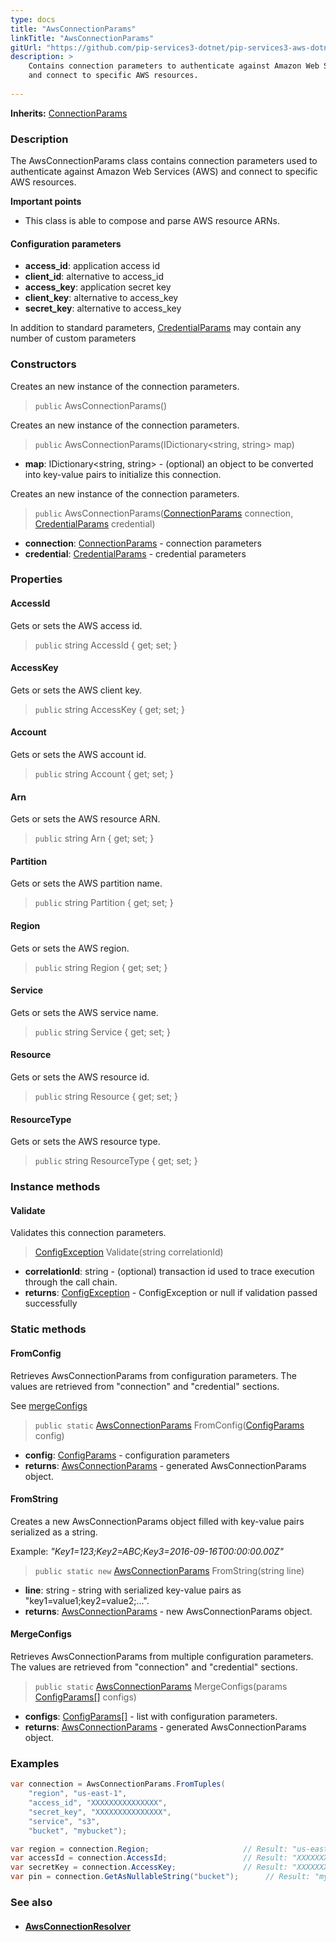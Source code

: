 ```yaml
---
type: docs
title: "AwsConnectionParams"
linkTitle: "AwsConnectionParams"
gitUrl: "https://github.com/pip-services3-dotnet/pip-services3-aws-dotnet"
description: >
    Contains connection parameters to authenticate against Amazon Web Services (AWS)
    and connect to specific AWS resources.
 
---
```


**Inherits:** [ConnectionParams](../../../components/connect/connection_params)

### Description
The AwsConnectionParams class contains connection parameters used to authenticate against Amazon Web Services (AWS) and connect to specific AWS resources.

**Important points**

- This class is able to compose and parse AWS resource ARNs.


#### Configuration parameters

- **access_id**: application access id
- **client_id**: alternative to access_id
- **access_key**: application secret key
- **client_key**: alternative to access_key
- **secret_key**: alternative to access_key

In addition to standard parameters, [CredentialParams](../../../components/auth/credential_params) may contain any number of custom parameters

### Constructors

Creates an new instance of the connection parameters.
> `public` AwsConnectionParams()


Creates an new instance of the connection parameters.

> `public` AwsConnectionParams(IDictionary\<string, string\> map)

- **map**: IDictionary\<string, string\> - (optional) an object to be converted into key-value pairs to initialize this connection.

Creates an new instance of the connection parameters.

> `public` AwsConnectionParams([ConnectionParams](../../../components/connect/connection_params) connection, [CredentialParams](../../../components/auth/credential_params) credential)

- **connection**: [ConnectionParams](../../../components/connect/connection_params) - connection parameters
- **credential**: [CredentialParams](../../../components/auth/credential_params) - credential parameters

### Properties


#### AccessId
Gets or sets the AWS access id.

> `public` string AccessId { get; set; }

#### AccessKey
Gets or sets the AWS client key.

> `public` string AccessKey { get; set; }


#### Account
Gets or sets the AWS account id.

> `public` string Account { get; set; }

#### Arn
Gets or sets the AWS resource ARN.

> `public` string Arn { get; set; }


#### Partition
Gets or sets the AWS partition name.

> `public` string Partition { get; set; }

#### Region
Gets or sets the AWS region.

> `public` string Region { get; set; }


#### Service
Gets or sets the AWS service name.

> `public` string Service { get; set; }


#### Resource
Gets or sets the AWS resource id.

> `public` string Resource { get; set; }


#### ResourceType
Gets or sets the AWS resource type.

> `public` string ResourceType { get; set; }


### Instance methods

#### Validate
Validates this connection parameters. 

> [ConfigException](../../../commons/errors/config_exception) Validate(string correlationId)

- **correlationId**: string - (optional) transaction id used to trace execution through the call chain.
- **returns**: [ConfigException](../../../commons/errors/config_exception) - ConfigException or null if validation passed successfully

### Static methods

#### FromConfig
Retrieves AwsConnectionParams from configuration parameters.
The values are retrieved from "connection" and "credential" sections.

See [mergeConfigs](#mergeconfigs)

> `public static` [AwsConnectionParams]() FromConfig([ConfigParams](../../../commons/config/config_params) config)

- **config**: [ConfigParams](../../../commons/config/config_params) - configuration parameters
- **returns**: [AwsConnectionParams]() - generated AwsConnectionParams object.


#### FromString
Creates a new AwsConnectionParams object filled with key-value pairs serialized as a string.

Example: *"Key1=123;Key2=ABC;Key3=2016-09-16T00:00:00.00Z"*

> `public static new` [AwsConnectionParams]() FromString(string line)

- **line**: string - string with serialized key-value pairs as "key1=value1;key2=value2;...".
- **returns**: [AwsConnectionParams]() - new AwsConnectionParams object.

#### MergeConfigs
Retrieves AwsConnectionParams from multiple configuration parameters.
The values are retrieved from "connection" and "credential" sections.

> `public static` [AwsConnectionParams]() MergeConfigs(params [ConfigParams[]](../../../commons/config/config_params) configs)

- **configs**: [ConfigParams[]](../../../commons/config/config_params) - list with configuration parameters.
- **returns**: [AwsConnectionParams]() - generated AwsConnectionParams object.


### Examples

```cs
var connection = AwsConnectionParams.FromTuples(
    "region", "us-east-1",
    "access_id", "XXXXXXXXXXXXXXX",
    "secret_key", "XXXXXXXXXXXXXXX",
    "service", "s3",
    "bucket", "mybucket");

var region = connection.Region;                     // Result: "us-east-1"
var accessId = connection.AccessId;                 // Result: "XXXXXXXXXXXXXXX"
var secretKey = connection.AccessKey;               // Result: "XXXXXXXXXXXXXXX"
var pin = connection.GetAsNullableString("bucket");      // Result: "mybucket" 
```

### See also
- #### [AwsConnectionResolver](../aws_connection_resolver)
